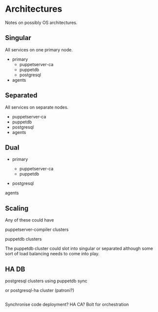# Architectures

Notes on possibly OS architectures.

## Singular

All services on one primary node.

* primary
  * puppetserver-ca
  * puppetdb
  * postgresql
* agents

## Separated

All services on separate nodes.

* puppetserver-ca
* puppetdb
* postgresql
* agents

## Dual

* primary
  * puppetserver-ca
  * puppetdb

* postgresql

agents

## Scaling

Any of these could have

puppetserver-compiler clusters

puppetdb clusters

The puppetdb cluster could slot into singular or separated although some sort of load balancing needs to come into play.

## HA DB

postgresql clusters using puppetdb sync

or postgresql-ha cluster (patroni?)

##

Synchronise code deployment?
HA CA?
Bolt for orchestration
